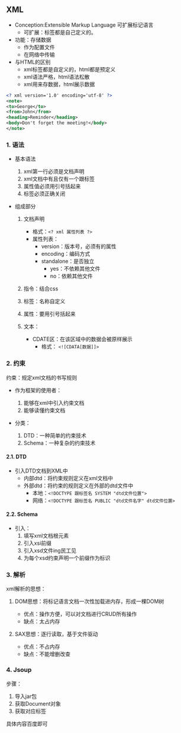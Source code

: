 ## XML

- Conception:Extensible Markup Language 可扩展标记语言
  - 可扩展：标签都是自己定义的。
- 功能：存储数据
  - 作为配置文件
  - 在网络中传输
- 与HTML的区别
  - xml标签都是自定义的，html都是预定义
  - xml语法严格，html语法松散
  - xml用来存数据，html展示数据

```xml
<? xml version='1.0' encoding='utf-8' ?>
<note>
<to>George</to>
<from>John</from>
<heading>Reminder</heading>
<body>Don't forget the meeting!</body>
</note>
```



### 1. 语法

- 基本语法

  1. xml第一行必须是文档声明
  2. xml文档中有且仅有一个跟标签
  3. 属性值必须用引号括起来
  4. 标签必须正确关闭

- 组成部分

  1. 文档声明
     - 格式：`<? xml 属性列表 ?>`
     - 属性列表：
       - version：版本号，必须有的属性
       - encoding：编码方式
       - standalone：是否独立
         - yes：不依赖其他文件
         - no：依赖其他文件

  2. 指令：结合css
  3. 标签：名称自定义
  4. 属性：要用引号括起来
  5. 文本：
     - CDATE区：在该区域中的数据会被原样展示
       - 格式： `<![CDATA[数据]]>`

### 2. 约束

约束：规定xml文档的书写规则

- 作为框架的使用者：
  1. 能够在xml中引入约束文档
  2. 能够读懂约束文档

- 分类：
  1. DTD：一种简单的约束技术
  2. Schema：一种复杂的约束技术

#### 2.1. DTD

- 引入DTD文档到XML中
  - 内部dtd：将约束规则定义在xml文档中
  - 外部dtd：将约束的规则定义在外部的dtd文件中
    - 本地：`<!DOCTYPE 跟标签名 SYSTEM "dtd文件位置">`
    - 网络：`<!DOCTYPE 跟标签名 PUBLIC "dtd文件名字" dtd文件位置>`

#### 2.2. Schema

- 引入：
  1. 填写xml文档根元素
  2. 引入xsi前缀
  3. 引入xsd文件ing民工见
  4. 为每个xsd约束声明一个前缀作为标识

### 3. 解析

xml解析的思想：

1. DOM思想：将标记语言文档一次性加载进内存，形成一棵DOM树
   - 优点：操作方便，可以对文档进行CRUD所有操作
   - 缺点：太占内存

2. SAX思想：逐行读取，基于文件驱动
   - 优点：不占内存
   - 缺点：不能增删改查

### 4. Jsoup

步骤：

1. 导入jar包
2. 获取Document对象
3. 获取对应标签

具体内容百度即可